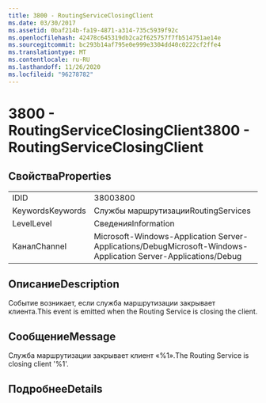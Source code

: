 ```yaml
---
title: 3800 - RoutingServiceClosingClient
ms.date: 03/30/2017
ms.assetid: 0baf214b-fa19-4871-a314-735c5939f92c
ms.openlocfilehash: 42478c645319db2ca2f625757f7fb514751ae14e
ms.sourcegitcommit: bc293b14af795e0e999e3304dd40c0222cf2ffe4
ms.translationtype: MT
ms.contentlocale: ru-RU
ms.lasthandoff: 11/26/2020
ms.locfileid: "96278782"
---
```

# <a name="3800---routingserviceclosingclient"></a><span data-ttu-id="4f7fa-102">3800 - RoutingServiceClosingClient</span><span class="sxs-lookup"><span data-stu-id="4f7fa-102">3800 - RoutingServiceClosingClient</span></span>

## <a name="properties"></a><span data-ttu-id="4f7fa-103">Свойства</span><span class="sxs-lookup"><span data-stu-id="4f7fa-103">Properties</span></span>  
  
|||  
|-|-|  
|<span data-ttu-id="4f7fa-104">ID</span><span class="sxs-lookup"><span data-stu-id="4f7fa-104">ID</span></span>|<span data-ttu-id="4f7fa-105">3800</span><span class="sxs-lookup"><span data-stu-id="4f7fa-105">3800</span></span>|  
|<span data-ttu-id="4f7fa-106">Keywords</span><span class="sxs-lookup"><span data-stu-id="4f7fa-106">Keywords</span></span>|<span data-ttu-id="4f7fa-107">Службы маршрутизации</span><span class="sxs-lookup"><span data-stu-id="4f7fa-107">RoutingServices</span></span>|  
|<span data-ttu-id="4f7fa-108">Level</span><span class="sxs-lookup"><span data-stu-id="4f7fa-108">Level</span></span>|<span data-ttu-id="4f7fa-109">Сведения</span><span class="sxs-lookup"><span data-stu-id="4f7fa-109">Information</span></span>|  
|<span data-ttu-id="4f7fa-110">Канал</span><span class="sxs-lookup"><span data-stu-id="4f7fa-110">Channel</span></span>|<span data-ttu-id="4f7fa-111">Microsoft-Windows-Application Server-Applications/Debug</span><span class="sxs-lookup"><span data-stu-id="4f7fa-111">Microsoft-Windows-Application Server-Applications/Debug</span></span>|  
  
## <a name="description"></a><span data-ttu-id="4f7fa-112">Описание</span><span class="sxs-lookup"><span data-stu-id="4f7fa-112">Description</span></span>  

 <span data-ttu-id="4f7fa-113">Событие возникает, если служба маршрутизации закрывает клиента.</span><span class="sxs-lookup"><span data-stu-id="4f7fa-113">This event is emitted when the Routing Service is closing the client.</span></span>  
  
## <a name="message"></a><span data-ttu-id="4f7fa-114">Сообщение</span><span class="sxs-lookup"><span data-stu-id="4f7fa-114">Message</span></span>  

 <span data-ttu-id="4f7fa-115">Служба маршрутизации закрывает клиент «%1».</span><span class="sxs-lookup"><span data-stu-id="4f7fa-115">The Routing Service is closing client '%1'.</span></span>  
  
## <a name="details"></a><span data-ttu-id="4f7fa-116">Подробнее</span><span class="sxs-lookup"><span data-stu-id="4f7fa-116">Details</span></span>
